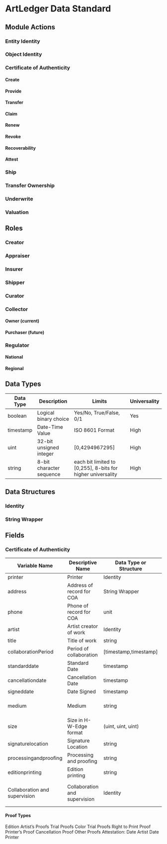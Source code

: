# ArtLedger Data Standard

## Module Actions
### Entity Identity
### Object Identity
### Certificate of Authenticity
#### Create
#### Provide
#### Transfer
<!-- Artist,contract NFT each separate
 NFT is the pointer, construct proof of authenticity
no ownership per Hunter
-->
#### Claim
#### Renew
#### Revoke


#### Recoverability
#### Attest
<!-- Append to the provenenance DAG, where exhibited, loaned-->
### Ship
### Transfer Ownership
<!-- DAG of ownership so artist and gallery gets percentage of secondary sales 
-->
<!-- Fractional Ownership -->
### Underwrite
### Valuation

## Roles
### Creator
### Appraiser
### Insurer
### Shipper
### Curator
### Collector
#### Owner (current)
#### Purchaser (future)
### Regulator
#### National
#### Regional
## Data Types

| Data Type | Description | Limits | Universality |
|----|----|----|----|
| boolean | Logical binary choice| Yes/No, True/False, 0/1| Yes |
| timestamp | Date-Time Value| ISO 8601 Format | High |
| uint |  32-bit unsigned integer| [0,4294967295] | High |
| string |  8-bit character sequence| each bit limited to [0,255], 8-bits for higher universality | High |
<!-- alice only has byte slices -->
## Data Structures
### Identity
<!-- hash string -->

### String Wrapper

## Fields
### Certificate of Authenticity
| Variable Name| Descriptive Name | Data Type or Structure| Future |
|----|----|----|----|
|printer|Printer|Identity||
|address|Address of record for COA| String Wrapper||
|phone|Phone of record for COA|unit||
|artist|Artist creator of work|Identity||
|title|Title of work|string||
|collaborationPeriod|Period of collaboration|[timestamp,timestamp]||
|standarddate| Standard Date|timestamp||
|cancellationdate| Cancellation Date|timestamp||
|signeddate| Date Signed|timestamp||
|medium| Medium|string|selection from media types|
|size| Size in H-W-Edge format|(uint, uint, uint)||
|signaturelocation| Signature Location |string|format TBD|
|processingandproofing| Processing and proofing |string|format TBD|
|editionprinting| Edition printing |string|format TBD|
|Collaboration and supervision|Collaboration and supervision|Identity|Collection of identity per collaborator|

#### Proof Types
Edition
Artist’s Proofs
Trial Proofs
Color Trial Proofs
Right to Print Proof
Printer’s Proof
Cancellation Proof
Other Proofs
Attestation: Date Artist Date Printer